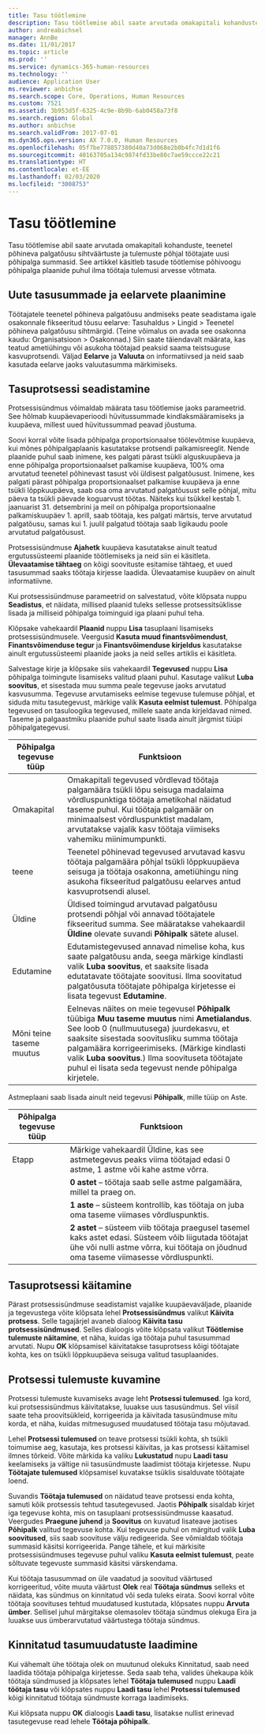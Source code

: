 ```yaml
---
title: Tasu töötlemine
description: Tasu töötlemise abil saate arvutada omakapitali kohanduste, teenetel põhineva palgatõusu sihtväärtuste ja tulemuste põhjal töötajate uusi põhipalga summasid.
author: andreabichsel
manager: AnnBe
ms.date: 11/01/2017
ms.topic: article
ms.prod: ''
ms.service: dynamics-365-human-resources
ms.technology: ''
audience: Application User
ms.reviewer: anbichse
ms.search.scope: Core, Operations, Human Resources
ms.custom: 7521
ms.assetid: 3b953d5f-6325-4c9e-8b9b-6ab0458a73f8
ms.search.region: Global
ms.author: anbichse
ms.search.validFrom: 2017-07-01
ms.dyn365.ops.version: AX 7.0.0, Human Resources
ms.openlocfilehash: 05f7be778857380d40a73d068e2b0b4fc7d1d1f6
ms.sourcegitcommit: 40163705a134c9874fd33be80c7ae59ccce22c21
ms.translationtype: HT
ms.contentlocale: et-EE
ms.lasthandoff: 02/03/2020
ms.locfileid: "3008753"
---
```

# <a name="process-compensation"></a>Tasu töötlemine

Tasu töötlemise abil saate arvutada omakapitali kohanduste, teenetel põhineva palgatõusu sihtväärtuste ja tulemuste põhjal töötajate uusi põhipalga summasid. See artikkel käsitleb tasude töötlemise põhivoogu põhipalga plaanide puhul ilma töötaja tulemusi arvesse võtmata.

## <a name="plan-the-new-compensation-amounts-and-budgets"></a>Uute tasusummade ja eelarvete plaanimine
Töötajatele teenetel põhineva palgatõusu andmiseks peate seadistama igale osakonnale fikseeritud tõusu eelarve: Tasuhaldus > Lingid > Teenetel põhineva palgatõusu sihtmärgid. (Teine võimalus on avada see osakonna kaudu: Organisatsioon > Osakonnad.) Siin saate täiendavalt määrata, kas teatud ametiühingu või asukoha töötajad peaksid saama teistsuguse kasvuprotsendi. Väljad **Eelarve** ja **Valuuta** on informatiivsed ja neid saab kasutada eelarve jaoks valuutasumma märkimiseks.

## <a name="set-up-the-compensation-process"></a>Tasuprotsessi seadistamine
Protsessisündmus võimaldab määrata tasu töötlemise jaoks parameetrid. See hõlmab kuupäevaperioodi hüvitussummade kindlaksmääramiseks ja kuupäeva, millest uued hüvitussummad peavad jõustuma.

Soovi korral võite lisada põhipalga proportsionaalse töölevõtmise kuupäeva, kui mõnes põhipalgaplaanis kasutatakse protsendi palkamisreeglit. Nende plaanide puhul saab inimene, kes palgati pärast tsükli alguskuupäeva ja enne põhipalga proportsionaalset palkamise kuupäeva, 100% oma arvutatud teenetel põhinevast tasust või üldisest palgatõusust. Inimene, kes palgati pärast põhipalga proportsionaalset palkamise kuupäeva ja enne tsükli lõppkuupäeva, saab osa oma arvutatud palgatõusust selle põhjal, mitu päeva ta tsükli päevade koguarvust töötas. Näiteks kui tsükkel kestab 1. jaanuarist 31. detsembrini ja meil on põhipalga proportsionaalne palkamiskuupäev 1. aprill, saab töötaja, kes palgati märtsis, terve arvutatud palgatõusu, samas kui 1. juulil palgatud töötaja saab ligikaudu poole arvutatud palgatõusust.

Protsessisündmuse **Ajahetk** kuupäeva kasutatakse ainult teatud ergutussüsteemi plaanide töötlemiseks ja neid siin ei käsitleta. **Ülevaatamise tähtaeg** on kõigi soovituste esitamise tähtaeg, et uued tasusummad saaks töötaja kirjesse laadida. Ülevaatamise kuupäev on ainult informatiivne.

Kui protsessisündmuse parameetrid on salvestatud, võite klõpsata nuppu **Seadistus**, et näidata, millised plaanid tuleks sellesse protsessitsüklisse lisada ja milliseid põhipalga toiminguid iga plaani puhul teha.

Klõpsake vahekaardil **Plaanid** nuppu **Lisa** tasuplaani lisamiseks protsessisündmusele. Veergusid **Kasuta muud finantsvõimendust**, **Finantsvõimenduse tegur** ja **Finantsvõimenduse kirjeldus** kasutatakse ainult ergutussüsteemi plaanide jaoks ja neid selles artiklis ei käsitleta.

Salvestage kirje ja klõpsake siis vahekaardil **Tegevused** nuppu **Lisa** põhipalga toimingute lisamiseks valitud plaani puhul. Kasutage valikut **Luba soovitus**, et sisestada muu summa peale tegevuse jaoks arvutatud kasvusumma. Tegevuse arvutamiseks eelmise tegevuse tulemuse põhjal, et siduda mitu tasutegevust, märkige valik **Kasuta eelmist tulemust**. Põhipalga tegevused on tasuloogika tegevused, millele saate anda kirjeldavad nimed. Taseme ja palgaastmiku plaanide puhul saate lisada ainult järgmist tüüpi põhipalgategevusi.

| Põhipalga tegevuse tüüp | Funktsioon                                                                                                                                                                                                                                                                                                                                                                                                    |
|-------------------------------|------------------------------------------------------------------------------------------------------------------------------------------------------------------------------------------------------------------------------------------------------------------------------------------------------------------------------------------------------------------------------------------------------------------|
| Omakapital                        | Omakapitali tegevused võrdlevad töötaja palgamäära tsükli lõpu seisuga madalaima võrdluspunktiga töötaja ametikohal näidatud taseme puhul. Kui töötaja palgamäär on minimaalsest võrdluspunktist madalam, arvutatakse vajalik kasv töötaja viimiseks vahemiku miinimumpunkti.                                                                                |
| teene                         | Teenetel põhinevad tegevused arvutavad kasvu töötaja palgamäära põhjal tsükli lõppkuupäeva seisuga ja töötaja osakonna, ametiühingu ning asukoha fikseeritud palgatõusu eelarves antud kasvuprotsendi alusel.                                                                                                                                                                                         |
| Üldine                       | Üldised toimingud arvutavad palgatõusu protsendi põhjal või annavad töötajatele fikseeritud summa. See määratakse vahekaardil **Üldine** olevate suvandi **Põhipalk** sätete alusel.                                                                                                                                                                                                                        |
| Edutamine                     | Edutamistegevused annavad nimelise koha, kus saate palgatõusu anda, seega märkige kindlasti valik **Luba soovitus**, et saaksite lisada edutatavate töötajate soovitusi.  Ilma soovitatud palgatõusuta töötajate põhipalga kirjetesse ei lisata tegevust **Edutamine**.                                                                       |
| Mõni teine taseme muutus            | Eelnevas näites on meie tegevusel **Põhipalk** tüübiga **Muu taseme muutus** nimi **Ametialandus**. See loob 0 (nullmuutusega) juurdekasvu, et saaksite sisestada soovitusliku summa töötaja palgamäära korrigeerimiseks. (Märkige kindlasti valik **Luba soovitus**.) Ilma soovituseta töötajate puhul ei lisata seda tegevust nende põhipalga kirjetele. |

Astmeplaani saab lisada ainult neid tegevusi **Põhipalk**, mille tüüp on Aste.

| Põhipalga tegevuse tüüp | Funktsioon                                                                                                                                                                                           |
|--------------------------------|---------------------------------------------------------------------------------------------------------------------------------------------------------------------------------------------------------|
| Etapp                           | Märkige vahekaardil Üldine, kas see astmetegevus peaks viima töötajad edasi 0 astme, 1 astme või kahe astme võrra.                                                                                  |
|                                | **0 astet** – töötaja saab selle astme palgamäära, millel ta praeg on.                                                                                                                      |
|                                | **1 aste** – süsteem kontrollib, kas töötaja on juba oma taseme viimases võrdluspunktis.                                                                                             |
|                                | **2 astet** – süsteem viib töötaja praegusel tasemel kaks astet edasi. Süsteem võib liigutada töötajat ühe või nulli astme võrra, kui töötaja on jõudnud oma taseme viimasesse võrdluspunkti. |

## <a name="run-the-compensation-process"></a>Tasuprotsessi käitamine
Pärast protsessisündmuse seadistamist vajalike kuupäevaväljade, plaanide ja tegevustega võite klõpsata lehel **Protsessisündmus** valikut **Käivita protsess**. Selle tagajärjel avaneb dialoog **Käivita tasu protsessisündmused**. Selles dialoogis võite klõpsata valikut **Töötlemise tulemuste näitamine**, et näha, kuidas iga töötaja puhul tasusummad arvutati. Nupu **OK** klõpsamisel käivitatakse tasuprotsess kõigi töötajate kohta, kes on tsükli lõppkuupäeva seisuga valitud tasuplaanides.

## <a name="view-the-process-results"></a>Protsessi tulemuste kuvamine
Protsessi tulemuste kuvamiseks avage leht **Protsessi tulemused**. Iga kord, kui protsessisündmus käivitatakse, luuakse uus tasusündmus. Sel viisil saate teha proovitsükleid, korrigeerida ja käivitada tasusündmuse mitu korda, et näha, kuidas mitmesugused muudatused töötaja tasu mõjutavad.

Lehel **Protsessi tulemused** on teave protsessi tsükli kohta, sh tsükli toimumise aeg, kasutaja, kes protsessi käivitas, ja kas protsessi käitamisel ilmnes tõrkeid. Võite märkida ka valiku **Lukustatud** nupu **Laadi tasu** keelamiseks ja vältige nii tasusündmuste laadimist töötaja kirjetesse. Nupu **Töötajate tulemused** klõpsamisel kuvatakse tsüklis sisalduvate töötajate loend.

Suvandis **Töötaja tulemused** on näidatud teave protsessi enda kohta, samuti kõik protsessis tehtud tasutegevused. Jaotis **Põhipalk** sisaldab kirjet iga tegevuse kohta, mis on tasuplaani protsessisündmusse kaasatud. Veergudes **Praegune juhend** ja **Soovitus** on kuvatud lisateave jaotises **Põhipalk** valitud tegevuse kohta. Kui tegevuse puhul on märgitud valik **Luba soovitused**, siis saab soovituse välju redigeerida. See võmialdab töötaja summasid käsitsi korrigeerida. Pange tähele, et kui märkisite protsessisündmuses tegevuse puhul valiku **Kasuta eelmist tulemust**, peate sõltuvate tegevuste summasid käsitsi värskendama.

Kui töötaja tasusummad on üle vaadatud ja soovitud väärtused korrigeeritud, võite muuta väärtust **Olek** real **Töötaja sündmus** selleks et näidata, kas sündmus on kinnitatud või seda tuleks eirata. Soovi korral võite töötaja soovituses tehtud muudatused kustutada, klõpsates nuppu **Arvuta ümber**. Sellisel juhul märgitakse olemasolev töötaja sündmus olekuga Eira ja luuakse uus ümberarvutatud väärtustega töötaja sündmus.

## <a name="loading-approved-compensation-changes"></a>Kinnitatud tasumuudatuste laadimine
Kui vähemalt ühe töötaja olek on muutunud olekuks Kinnitatud, saab need laadida töötaja põhipalga kirjetesse. Seda saab teha, valides ühekaupa kõik töötaja sündmused ja klõpsates lehel **Töötaja tulemused** nuppu **Laadi töötaja tasu** või klõpsates nuppu **Laadi tasu** lehel **Protsessi tulemused** kõigi kinnitatud töötaja sündmuste korraga laadimiseks.

Kui klõpsata nuppu **OK** dialoogis **Laadi tasu**, lisatakse nullist erinevad tasutegevuse read lehele **Töötaja põhipalk**.
